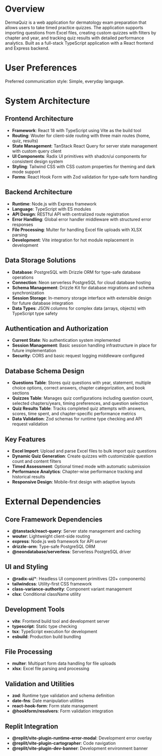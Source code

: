 # Overview

DermaQuiz is a web application for dermatology exam preparation that allows users to take timed practice quizzes. The application supports importing questions from Excel files, creating custom quizzes with filters by chapter and year, and tracking quiz results with detailed performance analytics. Built as a full-stack TypeScript application with a React frontend and Express backend.

# User Preferences

Preferred communication style: Simple, everyday language.

# System Architecture

## Frontend Architecture
- **Framework**: React 18 with TypeScript using Vite as the build tool
- **Routing**: Wouter for client-side routing with three main routes (home, quiz, results)
- **State Management**: TanStack React Query for server state management with custom query client
- **UI Components**: Radix UI primitives with shadcn/ui components for consistent design system
- **Styling**: Tailwind CSS with CSS custom properties for theming and dark mode support
- **Forms**: React Hook Form with Zod validation for type-safe form handling

## Backend Architecture
- **Runtime**: Node.js with Express framework
- **Language**: TypeScript with ES modules
- **API Design**: RESTful API with centralized route registration
- **Error Handling**: Global error handler middleware with structured error responses
- **File Processing**: Multer for handling Excel file uploads with XLSX parsing
- **Development**: Vite integration for hot module replacement in development

## Data Storage Solutions
- **Database**: PostgreSQL with Drizzle ORM for type-safe database operations
- **Connection**: Neon serverless PostgreSQL for cloud database hosting
- **Schema Management**: Drizzle Kit for database migrations and schema synchronization
- **Session Storage**: In-memory storage interface with extensible design for future database integration
- **Data Types**: JSON columns for complex data (arrays, objects) with TypeScript type safety

## Authentication and Authorization
- **Current State**: No authentication system implemented
- **Session Management**: Basic session handling infrastructure in place for future implementation
- **Security**: CORS and basic request logging middleware configured

## Database Schema Design
- **Questions Table**: Stores quiz questions with year, statement, multiple choice options, correct answers, chapter categorization, and book sections
- **Quizzes Table**: Manages quiz configurations including question count, selected chapters/years, timing preferences, and question selection
- **Quiz Results Table**: Tracks completed quiz attempts with answers, scores, time spent, and chapter-specific performance metrics
- **Data Validation**: Zod schemas for runtime type checking and API request validation

## Key Features
- **Excel Import**: Upload and parse Excel files to bulk import quiz questions
- **Dynamic Quiz Generation**: Create quizzes with customizable question count and content filters
- **Timed Assessment**: Optional timed mode with automatic submission
- **Performance Analytics**: Chapter-wise performance tracking and historical results
- **Responsive Design**: Mobile-first design with adaptive layouts

# External Dependencies

## Core Framework Dependencies
- **@tanstack/react-query**: Server state management and caching
- **wouter**: Lightweight client-side routing
- **express**: Node.js web framework for API server
- **drizzle-orm**: Type-safe PostgreSQL ORM
- **@neondatabase/serverless**: Serverless PostgreSQL driver

## UI and Styling
- **@radix-ui/***: Headless UI component primitives (20+ components)
- **tailwindcss**: Utility-first CSS framework
- **class-variance-authority**: Component variant management
- **clsx**: Conditional className utility

## Development Tools
- **vite**: Frontend build tool and development server
- **typescript**: Static type checking
- **tsx**: TypeScript execution for development
- **esbuild**: Production build bundling

## File Processing
- **multer**: Multipart form data handling for file uploads
- **xlsx**: Excel file parsing and processing

## Validation and Utilities
- **zod**: Runtime type validation and schema definition
- **date-fns**: Date manipulation utilities
- **react-hook-form**: Form state management
- **@hookform/resolvers**: Form validation integration

## Replit Integration
- **@replit/vite-plugin-runtime-error-modal**: Development error overlay
- **@replit/vite-plugin-cartographer**: Code navigation
- **@replit/vite-plugin-dev-banner**: Development environment banner